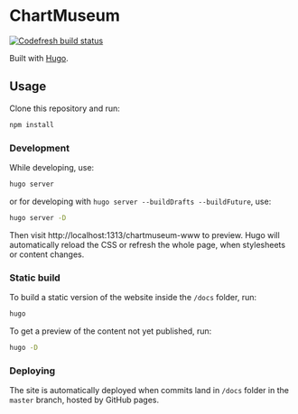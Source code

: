 # ChartMuseum

[![Codefresh build status]( https://g.codefresh.io/api/badges/pipeline/kubernetes-helm/codefresh-io%2Fchartmuseum-www%2Fchartmuseum-www?branch=master&type=cf-1)]( https://g.codefresh.io/repositories/codefresh-io/chartmuseum-www/builds?filter=trigger:build;branch:master;service:5babd0feb35f256491df1fb1~chartmuseum-www)

Built with [Hugo](https://gohugo.io/).

## Usage

Clone this repository and run:

```bash
npm install
```

### Development

While developing, use:

```bash
hugo server
```

or for developing with `hugo server --buildDrafts --buildFuture`, use:

```bash
hugo server -D
```

Then visit http://localhost:1313/chartmuseum-www to preview. Hugo will automatically reload the CSS or refresh the whole page, when stylesheets or content changes.

### Static build

To build a static version of the website inside the `/docs` folder, run:

```bash
hugo
```

To get a preview of the content not yet published, run:

```bash
hugo -D
```

### Deploying

The site is automatically deployed when commits land in `/docs` folder in the `master` branch, hosted by GitHub pages.
